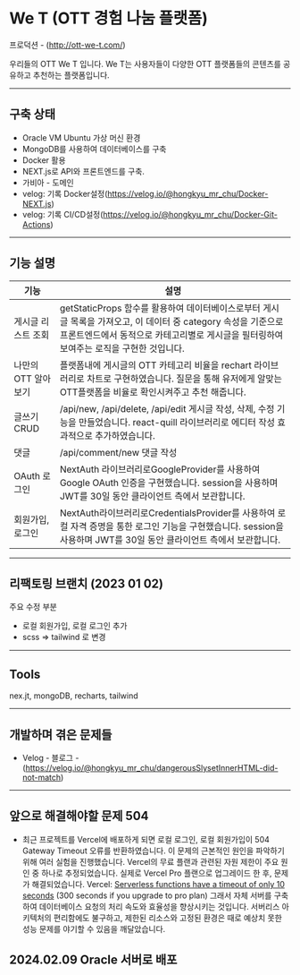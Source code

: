# We T (OTT 경험 나눔 플랫폼)

프로덕션 - (http://ott-we-t.com/)

우리들의 OTT We T 입니다.
We T는 사용자들이 다양한 OTT 플랫폼들의 콘텐츠를 공유하고 추천하는 플랫폼입니다.

---
## 구축 상태

- Oracle VM Ubuntu 가상 머신 환경
- MongoDB를 사용하여 데이터베이스를 구축
- Docker 활용
- NEXT.js로 API와 프론트엔드를 구축.
- 가비아 - 도메인
- velog: 기록 Docker설정(https://velog.io/@hongkyu_mr_chu/Docker-NEXT.js)
- velog: 기록 CI/CD설정(https://velog.io/@hongkyu_mr_chu/Docker-Git-Actions)
---

## 기능 설명

| 기능 | 설명 |
| --- | --- |
| 게시글 리스트 조회 | getStaticProps 함수를 활용하여 데이터베이스로부터 게시글 목록을 가져오고, 이 데이터 중 category 속성을 기준으로 프론트엔드에서 동적으로 카테고리별로 게시글을 필터링하여 보여주는 로직을 구현한 것입니다. |
| 나만의 OTT 알아보기 | 플랫폼내에 게시글의 OTT 카테고리 비율을 rechart 라이브러리로 차트로 구현하였습니다. 질문을 통해 유저에게 알맞는 OTT플랫폼을 비율로 확인시켜주고 추천 해줍니다.  |
| 글쓰기 CRUD | /api/new, /api/delete, /api/edit 게시글 작성, 삭제, 수정 기능을 만들었습니다. react-quill 라이브러리로 에디터 작성 효과적으로 추가하였습니다. |
| 댓글 | /api/comment/new 댓글 작성 |
| OAuth 로그인 | NextAuth 라이브러리로GoogleProvider를 사용하여 Google OAuth 인증을 구현했습니다. session을 사용하며 JWT를 30일 동안 클라이언트 측에서 보관합니다. |
| 회원가입, 로그인 | NextAuth라이브러리로CredentialsProvider를 사용하여 로컬 자격 증명을 통한 로그인 기능을 구현했습니다. session을 사용하며 JWT를 30일 동안 클라이언트 측에서 보관합니다. |

---

## 리팩토링 브랜치 (2023 01 02)

주요 수정 부분
- 로컬 회원가입, 로컬 로그인 추가
- scss => tailwind 로 변경
---

## Tools
nex.jt, mongoDB, recharts, tailwind

---
## 개발하며 겪은 문제들
- Velog - 블로그 - (https://velog.io/@hongkyu_mr_chu/dangerousSlysetInnerHTML-did-not-match)
---
## 앞으로 해결해야할 문제 504

- 최근 프로젝트를 Vercel에 배포하게 되면 로컬 로그인, 로컬 회원가입이 504 Gateway Timeout 오류를 반환하였습니다. 
이 문제의 근본적인 원인을 파악하기 위해 여러 실험을 진행했습니다. Vercel의 무료 플랜과 관련된 자원 제한이 주요 원인 중 하나로 추정되었습니다. 실제로 Vercel Pro 플랜으로 업그레이드 한 후, 문제가 해결되었습니다.
Vercel: [Serverless functions have a timeout of only 10 seconds](https://vercel.com/pricing) (300 seconds if you upgrade to pro plan)
그래서 자체 서버를 구축하여 데이터베이스 요청의 처리 속도와 효율성을 향상시키는 것입니다. 서버리스 아키텍처의 편리함에도 불구하고, 제한된 리소스와 고정된 환경은 때로 예상치 못한 성능 문제를 야기할 수 있음을 깨달았습니다.

2024.02.09 Oracle 서버로 배포
---
